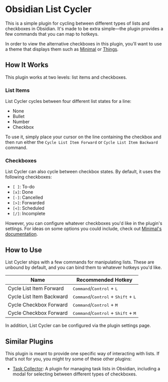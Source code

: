 # Obsidian List Cycler

This is a simple plugin for cycling between different types of lists and checkboxes in Obsidian.
It's made to be extra simple—the plugin provides a few commands that you can map to hotkeys.

In order to view the alternative checkboxes in this plugin, you'll want to use a theme that displays
them such as [Minimal](https://minimal.guide/) or
[Things](https://github.com/colineckert/obsidian-things).

## How It Works

This plugin works at two levels: list items and checkboxes.

### List Items

List Cycler cycles between four different list states for a line:

- None
- Bullet
- Number
- Checkbox

To use it, simply place your cursor on the line containing the checkbox and then run either the
`Cycle List Item Forward` or `Cycle List Item Backward` command.

### Checkboxes

List Cycler can also cycle between checkbox states. By default, it uses the following checkboxes:

- `[ ]`: To-do
- `[x]`: Done
- `[-]`: Cancelled
- `[>]`: Forwarded
- `[<]`: Scheduled
- `[/]`: Incomplete

However, you can configure whatever checkboxes you'd like in the plugin's settings. For ideas on
some options you could include, check out [Minimal's
documentation](https://github.com/kepano/obsidian-minimal?tab=readme-ov-file#alternate-checkboxes).

## How to Use

List Cycler ships with a few commands for manipulating lists. These are unbound by default, and you
can bind them to whatever hotkeys you'd like.

| Name                     | Recommended Hotkey                                                      |
| ------------------------ | ----------------------------------------------------------------------- |
| Cycle List Item Forward  | <kbd>Command</kbd>/<kbd>Control</kbd> + <kbd>L</kbd>                    |
| Cycle List Item Backward | <kbd>Command</kbd>/<kbd>Control</kbd> + <kbd>Shift</kbd> + <kbd>L</kbd> |
| Cycle Checkbox Forward   | <kbd>Command</kbd>/<kbd>Control</kbd> + <kbd>M</kbd>                    |
| Cycle Checkbox Forward   | <kbd>Command</kbd>/<kbd>Control</kbd> + <kbd>Shift</kbd> + <kbd>M</kbd> |

In addition, List Cycler can be configured via the plugin settings page.

## Similar Plugins

This plugin is meant to provide one specific way of interacting with lists. If that's not for you,
you might try some of these other plugins:

- [Task Collector](https://github.com/ebullient/obsidian-task-collector): A plugin for managing task
  lists in Obsidian, including a modal for selecting between different types of checkboxes.
